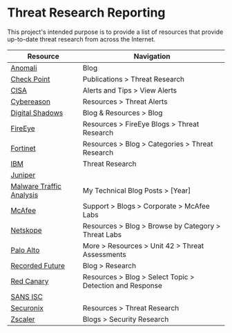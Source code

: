 # Threat Research Reporting
This project's intended purpose is to provide a list of resources that provide up-to-date threat research from across the Internet.

|Resource|Navigation|
|---|---|
|[Anomali](https://www.anomali.com/blog)|Blog|
|[Check Point](https://research.checkpoint.com/category/threat-research/)|Publications > Threat Research|
|[CISA](https://us-cert.cisa.gov/ncas/alerts)|Alerts and Tips > View Alerts|
|[Cybereason](https://www.cybereason.com/resources/threat-alerts)|Resources > Threat Alerts|
|[Digital Shadows](https://www.digitalshadows.com/blog-and-research/)|Blog & Resources > Blog|
|[FireEye](https://www.fireeye.com/blog/threat-research.html)|Resources > FireEye Blogs > Threat Research|
|[Fortinet](https://www.fortinet.com/blog/threat-research)|Resources > Blog > Categories > Threat Research|
|[IBM](https://securityintelligence.com/category/x-force/)|Threat Research|
|[Juniper](https://threatlabs.juniper.net/home/#/)||
|[Malware Traffic Analysis](https://www.malware-traffic-analysis.net/index.html)|My Technical Blog Posts > [Year]|
|[McAfee](https://www.mcafee.com/blogs/other-blogs/mcafee-labs/)|Support > Blogs > Corporate > McAfee Labs|
|[Netskope](https://www.netskope.com/blog/category/netskope-threat-labs)|Resources > Blog > Browse by Category > Threat Labs|
|[Palo Alto](https://unit42.paloaltonetworks.com/tag/threat-assessment/)|More > Resources > Unit 42 > Threat Assessments|
|[Recorded Future](https://www.recordedfuture.com/category/research/)|Blog > Research|
|[Red Canary](https://redcanary.com/blog/?topic=detection-response)|Resources > Blog > Select Topic > Detection and Response|
|[SANS ISC](https://isc.sans.edu/)||
|[Securonix](https://www.securonix.com/resource-type/threat-research/)|Resources > Threat Research|
|[Zscaler](https://www.zscaler.com/blogs/security-research)|Blogs > Security Research|

